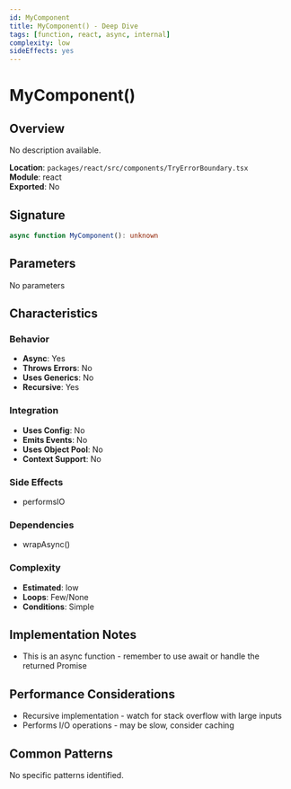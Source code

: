 ```yaml
---
id: MyComponent
title: MyComponent() - Deep Dive
tags: [function, react, async, internal]
complexity: low
sideEffects: yes
---
```


# MyComponent()

## Overview
No description available.

**Location**: `packages/react/src/components/TryErrorBoundary.tsx`  
**Module**: react  
**Exported**: No  

## Signature
```typescript
async function MyComponent(): unknown
```

## Parameters
No parameters

## Characteristics

### Behavior
- **Async**: Yes
- **Throws Errors**: No
- **Uses Generics**: No
- **Recursive**: Yes

### Integration
- **Uses Config**: No
- **Emits Events**: No
- **Uses Object Pool**: No
- **Context Support**: No

### Side Effects
- performsIO

### Dependencies
- wrapAsync()

### Complexity
- **Estimated**: low
- **Loops**: Few/None
- **Conditions**: Simple



## Implementation Notes
- This is an async function - remember to use await or handle the returned Promise

## Performance Considerations
- Recursive implementation - watch for stack overflow with large inputs
- Performs I/O operations - may be slow, consider caching

## Common Patterns
No specific patterns identified.

